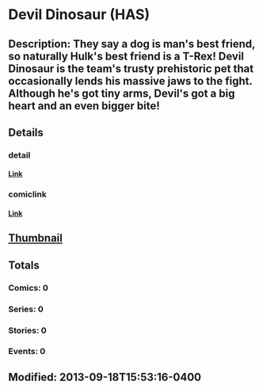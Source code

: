 # Devil Dinosaur (HAS)
## Description: They say a dog is man's best friend, so naturally Hulk's best friend is a T-Rex! Devil Dinosaur is the team's trusty prehistoric pet that occasionally lends his massive jaws to the fight. Although he's got tiny arms, Devil's got a big heart and an even bigger bite!
## Details
### detail
#### [Link](http://marvel.com/characters/3452/devil_dinosaur?utm_campaign=apiRef&utm_source=225578a89fc76f3d20fbffda5d17a88d)
### comiclink
#### [Link](http://marvel.com/comics/characters/1017102/devil_dinosaur_has?utm_campaign=apiRef&utm_source=225578a89fc76f3d20fbffda5d17a88d)
## [Thumbnail](http://i.annihil.us/u/prod/marvel/i/mg/c/20/5232153150e10.jpg)
## Totals
### Comics: 0
### Series: 0
### Stories: 0
### Events: 0
## Modified: 2013-09-18T15:53:16-0400